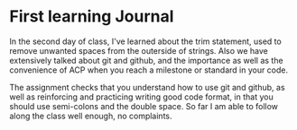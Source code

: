# First learning Journal
In the second day of class, I've learned about the trim statement, used to remove unwanted
spaces from the outerside of strings. Also we have extensively talked about git and github,
and the importance as well as the convenience of ACP when you reach a milestone or standard
in your code.

The assignment checks that you understand how to use git and github, as well as reinforcing
and practicing writing good code format, in that you should use semi-colons and the double space.
So far I am able to follow along the class well enough, no complaints. 
